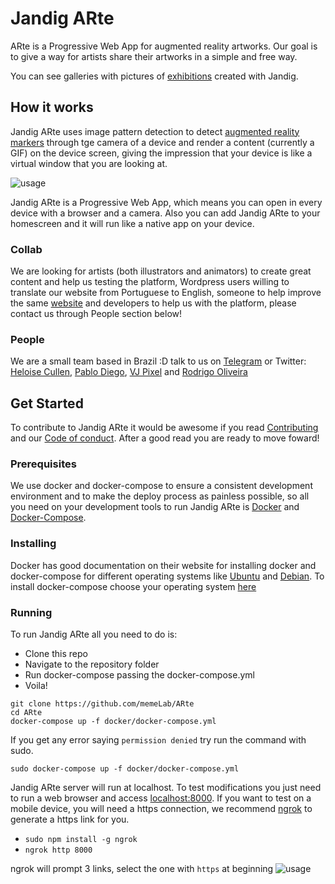 # Jandig ARte
ARte is a Progressive Web App for augmented reality artworks. Our goal is to give a way for artists share their artworks in a simple and free way.

You can see galleries with pictures of [exhibitions](http://memelab.com.br/jandig/exposicoes/) created with Jandig.

## How it works
Jandig ARte uses image pattern detection to detect [augmented reality markers](https://www.kudan.eu/kudan-news/augmented-reality-fundamentals-markers/) through tge camera of a device and render a content (currently a GIF) on the device screen, giving the impression that your device is like a virtual window that you are looking at.

![usage](https://user-images.githubusercontent.com/12930004/46251341-770de200-c426-11e8-9671-d870d1b9bd5d.jpg)

Jandig ARte is a Progressive Web App, which means you can open in every device with a browser and a camera. Also you can add Jandig ARte to your homescreen and it will run like a native app on your device.

### Collab
We are looking for artists (both illustrators and animators) to create great content and help us testing the platform, Wordpress users willing to translate our website from Portuguese to English, someone to help improve the same [website](http://memelab.com.br/jandig/) and developers to help us with the platform, please contact us through People section below!

### People
We are a small team based in Brazil :D talk to us on [Telegram](https://t.me/joinchat/HES_ShA6TMPP-aiHxH7thQ) or Twitter: [Heloise Cullen](https://twitter.com/heloisecullen), [Pablo Diego](https://twitter.com/pablodiegosds), [VJ Pixel](https://twitter.com/vjpixel) and [Rodrigo Oliveira](https://twitter.com/ShamanRoh)

## Get Started
To contribute to Jandig ARte it would be awesome if you read [Contributing](https://github.com/memeLab/ARte/blob/master/.github/CONTRIBUTING.md) and our [Code of conduct](https://github.com/memeLab/ARte/blob/master/.github/CODE_OF_CONDUCT.md). After a good read you are ready to move foward!

### Prerequisites
We use docker and docker-compose to ensure a consistent development environment and to make the deploy process as painless possible, so all you need on your development tools to run Jandig ARte is [Docker](https://www.docker.com/) and [Docker-Compose](https://docs.docker.com/compose/overview/).

### Installing
Docker has good documentation on their website for installing docker and docker-compose for different operating systems like [Ubuntu](https://docs.docker.com/install/linux/docker-ce/ubuntu/) and [Debian](https://docs.docker.com/install/linux/docker-ce/debian/). To install docker-compose choose your operating system [here](https://docs.docker.com/compose/install/)

### Running
To run Jandig ARte all you need to do is:
- Clone this repo
- Navigate to the repository folder
- Run docker-compose passing the docker-compose.yml
- Voila!

```
git clone https://github.com/memeLab/ARte
cd ARte
docker-compose up -f docker/docker-compose.yml
```
If you get any error saying ``permission denied`` try run the command with sudo.
```
sudo docker-compose up -f docker/docker-compose.yml
```

Jandig ARte server will run at localhost. To test modifications you just need to run a web browser and access [localhost:8000](localhost:8000). If you want to test on a mobile device, you will need a https connection, we recommend [ngrok](https://www.npmjs.com/package/ngrok) to generate a https link for you.

 - `sudo npm install -g ngrok`
 - `ngrok http 8000`
 
 ngrok will prompt 3 links, select the one with `https` at beginning
![usage](https://user-images.githubusercontent.com/12930004/54871980-ab41da00-4d9b-11e9-8b80-bb1d4bec420d.png)
